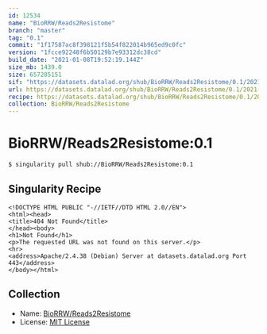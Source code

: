 ```yaml
---
id: 12534
name: "BioRRW/Reads2Resistome"
branch: "master"
tag: "0.1"
commit: "1f17587ac8f398121f5b54f822014b965ed9c0fc"
version: "1fcce92248f6b50129b7e93312dc38cd"
build_date: "2021-01-08T19:52:19.144Z"
size_mb: 1439.0
size: 657285151
sif: "https://datasets.datalad.org/shub/BioRRW/Reads2Resistome/0.1/2021-01-08-1f17587a-1fcce922/1fcce92248f6b50129b7e93312dc38cd.sif"
url: https://datasets.datalad.org/shub/BioRRW/Reads2Resistome/0.1/2021-01-08-1f17587a-1fcce922/
recipe: https://datasets.datalad.org/shub/BioRRW/Reads2Resistome/0.1/2021-01-08-1f17587a-1fcce922/Singularity
collection: BioRRW/Reads2Resistome
---
```


# BioRRW/Reads2Resistome:0.1

```bash
$ singularity pull shub://BioRRW/Reads2Resistome:0.1
```

## Singularity Recipe

```singularity
<!DOCTYPE HTML PUBLIC "-//IETF//DTD HTML 2.0//EN">
<html><head>
<title>404 Not Found</title>
</head><body>
<h1>Not Found</h1>
<p>The requested URL was not found on this server.</p>
<hr>
<address>Apache/2.4.38 (Debian) Server at datasets.datalad.org Port 443</address>
</body></html>
```

## Collection

 - Name: [BioRRW/Reads2Resistome](https://github.com/BioRRW/Reads2Resistome)
 - License: [MIT License](https://api.github.com/licenses/mit)

